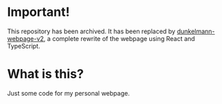 # Important!
This repository has been archived. It has been replaced by [dunkelmann-webpage-v2](https://github.com/BerndSchmecka/dunkelmann-webpage-v2), a complete rewrite of the webpage using React and TypeScript.

# What is this?
Just some code for my personal webpage.
